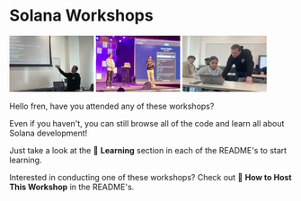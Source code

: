 # Solana Workshops

<img 
src="../pics/usc.jpeg" 
height="100"
width="150"
/> 
<img 
src="../pics/delhi.jpg" 
height="100"
width="150"
/> 
<img 
src="../pics/usc2.jpg" 
height="100"
width="150"
/> 

Hello fren, have you attended any of these workshops?   
   
Even if you haven't, you can still browse all of the code and learn all about Solana development!   
   
Just take a look at the 📗 **Learning** section in each of the README's to start learning.   
   
Interested in conducting one of these workshops? Check out 🧰 **How to Host This Workshop** in the README's.
